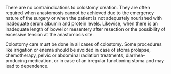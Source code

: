 There are no contraindications to colostomy creation. They are often required when anastomosis cannot be achieved due to the emergency nature of the surgery or when the patient is not adequately nourished with inadequate serum albumin and protein levels. Likewise, when there is an inadequate length of bowel or mesentery after resection or the possibility of excessive tension at the anastomosis site.

Colostomy care must be done in all cases of colostomy. Some procedures like irrigation or enema should be avoided in case of stoma prolapse, chemotherapy, pelvic or abdominal radiation treatments, diarrhea-producing medication, or in case of an irregular functioning stoma and may lead to dependence.